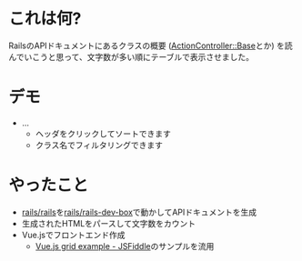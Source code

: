 # これは何?

RailsのAPIドキュメントにあるクラスの概要
([ActionController::Base](https://api.rubyonrails.org/v5.2.1/classes/ActionController/Base.html)とか)
を読んでいこうと思って、文字数が多い順にテーブルで表示させました。

# デモ

  * ...
      * ヘッダをクリックしてソートできます
      * クラス名でフィルタリングできます

# やったこと

  * [rails/rails](https://github.com/rails/rails)を[rails/rails-dev-box](https://github.com/rails/rails-dev-box)で動かしてAPIドキュメントを生成
  * 生成されたHTMLをパースして文字数をカウント
  * Vue.jsでフロントエンド作成
      * [Vue.js grid example - JSFiddle](https://jsfiddle.net/yyx990803/23qze30k/)のサンプルを流用
